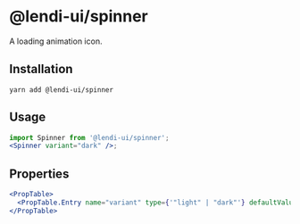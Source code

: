 # @lendi-ui/spinner

A loading animation icon.

## Installation

```
yarn add @lendi-ui/spinner
```

## Usage

```jsx
import Spinner from '@lendi-ui/spinner';
<Spinner variant="dark" />;
```

## Properties

```jsx
<PropTable>
  <PropTable.Entry name="variant" type={'"light" | "dark"'} defaultValue="dark" description="" />
</PropTable>
```
